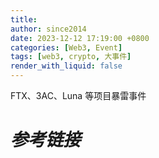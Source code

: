 ```yaml
---
title: 
author: since2014
date: 2023-12-12 17:19:00 +0800
categories: [Web3, Event]
tags: [web3, crypto, 大事件]
render_with_liquid: false
---
```


FTX、3AC、Luna 等项目暴雷事件

# *参考链接*


